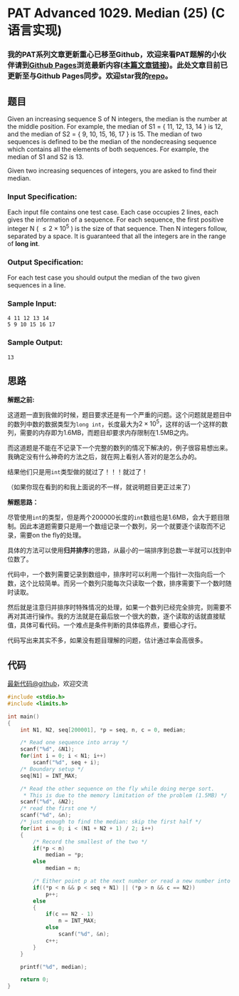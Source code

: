 # PAT Advanced 1029. Median (25) (C语言实现)

### 我的PAT系列文章更新重心已移至Github，欢迎来看PAT题解的小伙伴请到[Github Pages](https://oliverlew.github.io/PAT)浏览最新内容([本篇文章链接](https://oliverlew.github.io/PAT/Advanced/1029.html))。此处文章目前已更新至与Github Pages同步。欢迎star我的[repo](https://github.com/OliverLew/PAT)。

## 题目

Given an increasing sequence S of N integers, the median is the number at the
middle position. For example, the median of S1 = { 11, 12, 13, 14 } is 12, and
the median of S2 = { 9, 10, 15, 16, 17 } is 15. The median of two sequences is
defined to be the median of the nondecreasing sequence which contains all the
elements of both sequences. For example, the median of S1 and S2 is 13.

Given two increasing sequences of integers, you are asked to find their
median.

### Input Specification:

Each input file contains one test case. Each case occupies 2 lines, each gives
the information of a sequence. For each sequence, the first positive integer N
( $\le 2\times 10^5$ ) is the size of that sequence. Then N integers follow,
separated by a space. It is guaranteed that all the integers are in the range
of **long int**.

### Output Specification:

For each test case you should output the median of the two given sequences in
a line.

### Sample Input:

    
    
    4 11 12 13 14
    5 9 10 15 16 17
    

### Sample Output:

    
    
    13
    



## 思路


**解题之前:**

这道题一直到我做的时候，题目要求还是有一个严重的问题。这个问题就是题目中的数列中数的数据类型为`long int`，长度最大为$2\times10^5$，这样的话一个这样的数列，需要的内存即为1.6MB，而题目却要求内存限制在1.5MB之内。

而这道题是不能在不记录下一个完整的数列的情况下解决的，例子很容易想出来。我确定没有什么神奇的方法之后，就在网上看别人答对的是怎么办的。

结果他们只是用`int`类型做的就过了！！！就过了！

（如果你现在看到的和我上面说的不一样，就说明题目更正过来了）

**解题思路：**

尽管使用`int`的类型，但是两个200000长度的`int`数组也是1.6MB，会大于题目限制。因此本道题需要只是用一个数组记录一个数列，另一个就要逐个读取而不记录，需要on the fly的处理。

具体的方法可以使用**归并排序**的思路，从最小的一端排序到总数一半就可以找到中位数了。

代码中，一个数列需要记录到数组中，排序时可以利用一个指针一次指向后一个数，这个比较简单。而另一个数列只能每次只读取一个数，排序需要下一个数时随时读取。

然后就是注意归并排序时特殊情况的处理，如果一个数列已经完全排完，则需要不再对其进行操作。我的方法就是在最后放一个很大的数，逐个读取的话就直接赋值，具体可看代码。一个难点是条件判断的具体临界点，要细心才行。

代码写出来其实不多，如果没有题目理解的问题，估计通过率会高很多。

## 代码

[最新代码@github](https://github.com/OliverLew/PAT/blob/master/PATAdvanced/1029.c)，欢迎交流
```c
#include <stdio.h>
#include <limits.h>

int main()
{
    int N1, N2, seq[200001], *p = seq, n, c = 0, median;

    /* Read one sequence into array */
    scanf("%d", &N1);
    for(int i = 0; i < N1; i++)
        scanf("%d", seq + i);
    /* Boundary setup */
    seq[N1] = INT_MAX;

    /* Read the other sequence on the fly while doing merge sort.
     * This is due to the memory limitation of the problem (1.5MB) */
    scanf("%d", &N2);
    /* read the first one */
    scanf("%d", &n);
    /* just enough to find the median: skip the first half */
    for(int i = 0; i < (N1 + N2 + 1) / 2; i++)
    {
        /* Record the smallest of the two */
        if(*p < n)
            median = *p;
        else
            median = n;

        /* Either point p at the next number or read a new number into n */
        if((*p < n && p < seq + N1) || (*p > n && c == N2))
            p++;
        else
        {
            if(c == N2 - 1)
                n = INT_MAX;
            else
                scanf("%d", &n);
            c++;
        }
    }

    printf("%d", median);

    return 0;
}
```